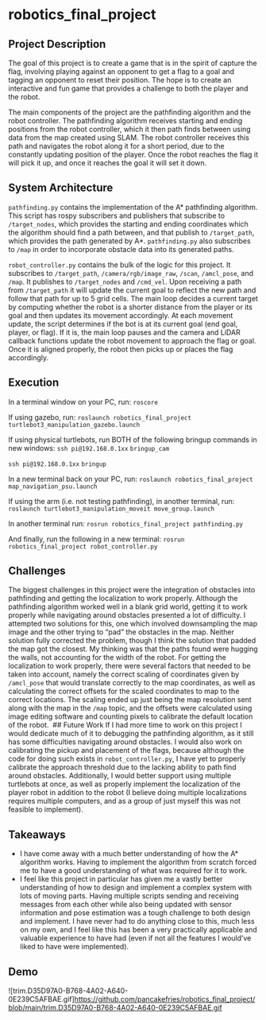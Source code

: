 # robotics_final_project
## Project Description
The goal of this project is to create a game that is in the spirit of capture the flag, involving playing against an opponent to get a flag to a goal and tagging an opponent to reset their position. The hope is to create an interactive and fun game that provides a challenge to both the player and the robot. 

The main components of the project are the pathfinding algorithm and the robot controller. The pathfinding algorithm receives starting and ending positions from the robot controller, which it then path finds between using data from the map created using SLAM. The robot controller receives this path and navigates the robot along it for a short period, due to the constantly updating position of the player. Once the robot reaches the flag it will pick it up, and once it reaches the goal it will set it down. 

## System Architecture
``pathfinding.py`` contains the implementation of the A* pathfinding algorithm. This script has rospy subscribers and publishers that subscribe to ``/target_nodes``, which provides the starting and ending coordinates which the algorithm should find a path between, and that publish to ``/target_path``, which provides the path generated by A*. ``pathfinding.py`` also subscribes to ``/map`` in order to incorporate obstacle data into its generated paths.

``robot_controller.py`` contains the bulk of the logic for this project. It subscribes to ``/target_path``, ``/camera/rgb/image_raw``, ``/scan``, ``/amcl_pose``, and ``/map``. It publishes to ``/target_nodes`` and ``/cmd_vel``. Upon receiving a path from ``/target_path`` it will update the current goal to reflect the new path and follow that path for up to 5 grid cells. The main loop decides a current target by computing whether the robot is a shorter distance from the player or its goal and then updates its movement accordingly. At each movement update, the script determines if the bot is at its current goal (end goal, player, or flag). If it is, the main loop pauses and the camera and LiDAR callback functions update the robot movement to approach the flag or goal. Once it is aligned properly, the robot then picks up or places the flag accordingly. 

## Execution
In a terminal window on your PC, run:
``roscore``

If using gazebo, run:
``roslaunch robotics_final_project turtlebot3_manipulation_gazebo.launch``

If using physical turtlebots, run BOTH of the following bringup commands in new windows:
``ssh pi@192.168.0.1xx``
``bringup_cam``

``ssh pi@192.168.0.1xx``
``bringup``

In a new terminal back on your PC, run:
``roslaunch robotics_final_project map_navigation_psu.launch``

If using the arm (i.e. not testing pathfinding), in another terminal, run:
``roslaunch turtlebot3_manipulation_moveit move_group.launch``

In another terminal run:
``rosrun robotics_final_project pathfinding.py``

And finally, run the following in a new terminal:
``rosrun robotics_final_project robot_controller.py``

## Challenges
The biggest challenges in this project were the integration of obstacles into pathfinding and getting the localization to work properly.	Although the pathfinding algorithm worked well in a blank grid world, getting it to work properly while navigating around obstacles presented a lot of difficulty. I attempted two solutions for this, one which involved downsampling the map image and the other trying to “pad” the obstacles in the map. Neither solution fully corrected the problem, though I think the solution that padded the map got the closest. My thinking was that the paths found were hugging the walls, not accounting for the width of the robot. For getting the localization to work properly, there were several factors that needed to be taken into account, namely the correct scaling of coordinates given by ``/amcl_pose`` that would translate correctly to the map coordinates, as well as calculating the correct offsets for the scaled coordinates to map to the correct locations. The scaling ended up just being the map resolution sent along with the map in the ``/map`` topic, and the offsets were calculated using image editing software and counting pixels to calibrate the default location of the robot.
 ## Future Work
If I had more time to work on this project I would dedicate much of it to debugging the pathfinding algorithm, as it still has some difficulties navigating around obstacles. I would also work on calibrating the pickup and placement of the flags, because although the code for doing such exists in ``robot_controller.py``, I have yet to properly calibrate the approach threshold due to the lacking ability to path find around obstacles. Additionally, I would better support using multiple turtlebots at once, as well as properly implement the localization of the player robot in addition to the robot (I believe doing multiple localizations requires multiple computers, and as a group of just myself this was not feasible to implement). 

## Takeaways
- I have come away with a much better understanding of how the A* algorithm works. Having to implement the algorithm from scratch forced me to have a good understanding of what was required for it to work.
- I feel like this project in particular has given me a vastly better understanding of how to design and implement a complex system with lots of moving parts. Having multiple scripts sending and receiving messages from each other while also being updated with sensor information and pose estimation was a tough challenge to both design and implement. I have never had to do anything close to this, much less on my own, and I feel like this has been a very practically applicable and valuable experience to have had (even if not all the features I would’ve liked to have were implemented).

## Demo
![trim.D35D97A0-B768-4A02-A640-0E239C5AFBAE.gif]https://github.com/pancakefries/robotics_final_project/blob/main/trim.D35D97A0-B768-4A02-A640-0E239C5AFBAE.gif
